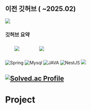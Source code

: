 ## 이전 깃허브 ( ~2025.02)
<a href="https://github.com/gooch123">
  <img src="https://img.shields.io/badge/GitHub-100000?style=for-the-badge&logo=github&logoColor=white"/>
</a>

### 깃허브 요약

<div id="main">
    <img src="https://github-readme-stats.vercel.app/api?username=goochul-im&count_private=true&show_icons=true&theme=tokyonight"
        style="height: auto; margin-left: 20px; margin-right: 20px; padding: 10px;"/>
    <img src="https://github-readme-stats.vercel.app/api/top-langs/?username=hmmwtf&layout=compact"   
        style="height: auto; margin-left: 20px; margin-right: 20px; padding: 10px;"/>
</div >

![Spring](https://img.shields.io/badge/Spring-6DB33F?style=for-the-badge&logo=spring&logoColor=white)
![Mysql](https://img.shields.io/badge/MySQL-00000F?style=for-the-badge&logo=mysql&logoColor=white)
![JAVA](https://img.shields.io/badge/Java-ED8B00?style=for-the-badge&logo=openjdk&logoColor=white)
![NestJS](https://img.shields.io/badge/nestjs-%23E0234E.svg?style=for-the-badge&logo=nestjs&logoColor=white)
  <a href="https://gooch123.tistory.com/">
    <img src="https://img.shields.io/badge/코딩은 관성이야-E5511E?style=badge&logo=Tistory&logoColor=white"/>
  </a>
  
[![Solved.ac Profile](http://mazassumnida.wtf/api/v2/generate_badge?boj=gooch123)](https://solved.ac/gooch123/)
---
# Project

